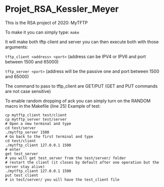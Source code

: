 # Projet_RSA_Kessler_Meyer

This is the RSA project of 2020: MyTFTP

To make it you can simply type: `make`

It will make both tftp client and server you can then execute both with those arguments:

`tftp_client <address> <port>` (address can be IPV4 or IPV6 and port between 1500 and 65000)

`tftp_server <port>` (address will be the passive one and port between 1500 and 65000)

The command to pass to tftp_client are GET/PUT <filename> (GET and PUT commands are not case sensitive)

To enable random dropping of ack you can simply turn on the RANDOM macro in the Makefile (line 25)
Example of test:

```shell script
cp mytftp_client test/client
cp mytftp_server test/server
# Open a new terminal and type 
cd test/server
./mytftp_server 1500
# Go back to the first terminal and type 
cd test/client
./mytftp_client 127.0.0.1 1500
# enter
get test_server
# you will get test_server from the test/server/ folder
# restart the client (it closes by default after one operation but the server stay alive)
./mytftp_client 127.0.0.1 1500
put test_client
# in test/server/ you will have the test_client file
```